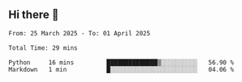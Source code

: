 ## Hi there 👋

<!--
**thethepai/thethepai** is a ✨ _special_ ✨ repository because its `README.md` (this file) appears on your GitHub profile.

Here are some ideas to get you started:

- 🔭 I’m currently working on ...
- 🌱 I’m currently learning ...
- 👯 I’m looking to collaborate on ...
- 🤔 I’m looking for help with ...
- 💬 Ask me about ...
- 📫 How to reach me: ...
- 😄 Pronouns: ...
- ⚡ Fun fact: ...
-->

<!--START_SECTION:waka-->

```txt
From: 25 March 2025 - To: 01 April 2025

Total Time: 29 mins

Python     16 mins         ██████████████▒░░░░░░░░░░   56.90 %
Markdown   1 min           █░░░░░░░░░░░░░░░░░░░░░░░░   04.06 %
```

<!--END_SECTION:waka-->

